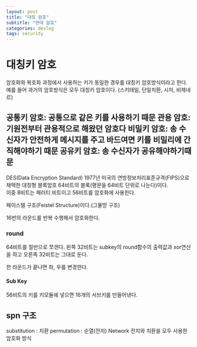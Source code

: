 ```yaml
---
layout: post
title: "대칭 암호"
subtitle: "현대 암호"
categories: devlog
tags: security
---
```


# 대칭키 암호 
암호화와 복호화 과정에서 사용하는 키가 동일한 경우를 대칭키 암호방식이라고 한다.
예를 들어 과거의 암호방식은 모두 대칭키 암호이다. (스키테일, 단일치환, 시저, 비제네르)

공통키 암호: 공통으로 같은 키를 사용하기 때문
관용 암호: 기원전부터 관용적으로 해왔던 암호다
**비밀키** 암호: 송 수신자가 안전하게 메시지를 주고 바드여면 키를 비밀리에 간직해야하기 때문
공유키 암호: 송 수신자가 공유해야하기때문
---

DES(Data Encryption Standard)
1977년 미국의 연방정보처리표준규격(FIPS)으로 채택한 대칭형 블록암호
64비트의 블록(평문을 64비트 단위로 나눈다)이다.  
이중 8비트는 패러티 비트이고 56비트를 암호화에 사용한다.

페이스텔 구조(Feistel Structure)이다.(그물망 구조)


16번의 라운드를 반복 수행해서 암호화한다.

### round
64비트를 절반으로 쪼갠다.
왼쪽 32비트는 subkey의 round함수의 출력값과 xor연산을 하고 
오른족 32비트는 그대로 둔다.

한 라운드가 끝나면 좌, 우를 변경한다.

#### Sub Key
56비트의 키를 키모듈에 넣으면 16개의 서브키를 만들어낸다.


## spn 구조
substitution : 치환
permutation : 순열(전치)
Network
전치와 치환을 모두 사용한 암호화 방식